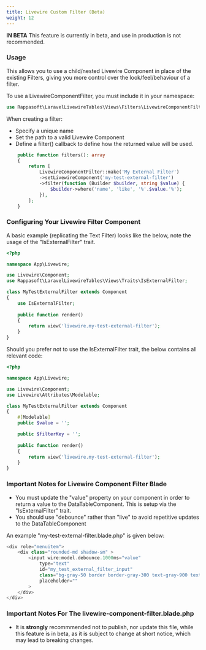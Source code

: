 ```yaml
---
title: Livewire Custom Filter (Beta)
weight: 12
---
```


**IN BETA**
This feature is currently in beta, and use in production is not recommended.

### Usage
This allows you to use a child/nested Livewire Component in place of the existing Filters, giving you more control over the look/feel/behaviour of a filter.

To use a LivewireComponentFilter, you must include it in your namespace:
```php
use Rappasoft\LaravelLivewireTables\Views\Filters\LivewireComponentFilter;
```

When creating a filter:
- Specify a unique name
- Set the path to a valid Livewire Component
- Define a filter() callback to define how the returned value will be used.

```php
    public function filters(): array
    {
        return [ 
            LivewireComponentFilter::make('My External Filter')
            ->setLivewireComponent('my-test-external-filter')
            ->filter(function (Builder $builder, string $value) {
                $builder->where('name', 'like', '%'.$value.'%');
            }),
        ];
    }
```

### Configuring Your Livewire Filter Component

A basic example (replicating the Text Filter) looks like the below, note the usage of the "IsExternalFilter" trait.
```php
<?php

namespace App\Livewire;

use Livewire\Component;
use Rappasoft\LaravelLivewireTables\Views\Traits\IsExternalFilter;

class MyTestExternalFilter extends Component
{
    use IsExternalFilter;
    
    public function render()
    {
        return view('livewire.my-test-external-filter');
    }
}
```

Should you prefer not to use the IsExternalFilter trait, the below contains all relevant code:
```php
<?php

namespace App\Livewire;

use Livewire\Component;
use Livewire\Attributes\Modelable;

class MyTestExternalFilter extends Component
{
    #[Modelable] 
    public $value = '';

    public $filterKey = '';
    
    public function render()
    {
        return view('livewire.my-test-external-filter');
    }
}
```


### Important Notes for Livewire Component Filter Blade
- You must update the "value" property on your component in order to return a value to the DataTableComponent.  This is setup via the "IsExternalFilter" trait.
- You should use "debounce" rather than "live" to avoid repetitive updates to the DataTableComponent

An example "my-test-external-filter.blade.php" is given below:
```php
<div role="menuitem">
    <div class="rounded-md shadow-sm" >
        <input wire:model.debounce.1000ms="value" 
            type="text" 
            id="my_test_external_filter_input" 
            class="bg-gray-50 border border-gray-300 text-gray-900 text-sm rounded-lg focus:ring-blue-500 focus:border-blue-500 block w-full p-2.5 dark:bg-gray-700 dark:border-gray-600 dark:placeholder-gray-400 dark:text-white dark:focus:ring-blue-500 dark:focus:border-blue-500" 
            placeholder=""
        >
    </div>
</div>
```

### Important Notes For The livewire-component-filter.blade.php
- It is **strongly** recommmended not to publish, nor update this file, while this feature is in beta, as it is subject to change at short notice, which may lead to breaking changes.